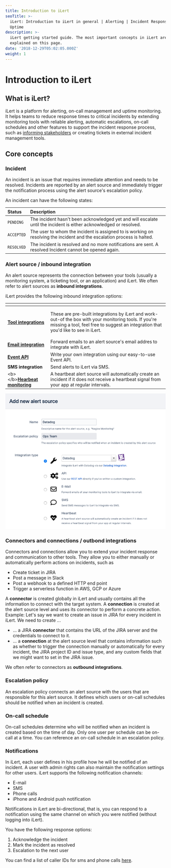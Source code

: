 ```yaml
---
title: Introduction to iLert
seoTitle: >-
  iLert: Introduction to iLert in general | Alerting | Incident Response |
  Uptime
description: >-
  iLert getting started guide. The most important concepts in iLert are
  explained on this page.
date: '2018-12-29T05:02:05.000Z'
weight: 1
---
```


# Introduction to iLert

## What is iLert? <a id="incident"></a>

iLert is a platform for alerting, on-call management and uptime monitoring. It helps teams to reduce response times to critical incidents by extending monitoring tools with reliable alerting, automatic escalations, on-call schedules and other features to support the incident response process, such as [informing stakeholders](stakeholder-engagement.md) or creating tickets in external incident management tools.

## Core concepts <a id="incident"></a>

### Incident

An incident is an issue that requires immediate attention and needs to be resolved. Incidents are reported by an alert source and immediately trigger the notification process using the alert source's escalation policy.

An incident can have the following states:

| Status | Description |
| :--- | :--- |
| `PENDING` | The incident hasn't been acknowledged yet and will escalate until the incident is either acknowledged or resolved. |
| `ACCEPTED` | The user to whom the incident is assigned to is working on resolving the incident and the escalation process is halted. |
| `RESOLVED` | The incident is resolved and no more notifications are sent. A resolved Incident cannot be opened again. |

### Alert source / inbound integration

An alert source represents the connection between your tools \(usually a monitoring system, a ticketing tool, or an application\) and iLert. We often refer to alert sources as **inbound integrations**.

iLert provides the following inbound integration options:

<table>
  <thead>
    <tr>
      <th style="text-align:left"></th>
      <th style="text-align:left"></th>
    </tr>
  </thead>
  <tbody>
    <tr>
      <td style="text-align:left"><a href="../integrations/jira/"><b>Tool integrations</b></a>
      </td>
      <td style="text-align:left">
        <p></p>
        <p>These are pre-built integrations by iLert and work-out-of the box with
          your monitoring tools. If you&apos;re missing a tool, feel free to suggest
          an integration that you&apos;d like to see in iLert.</p>
      </td>
    </tr>
    <tr>
      <td style="text-align:left"><a href="../integrations/email/"><b>Email integration</b></a>
      </td>
      <td style="text-align:left">Forward emails to an alert source&apos;s email addres to integrate with
        iLert.</td>
    </tr>
    <tr>
      <td style="text-align:left"><a href="https://api.ilert.com/api-docs/"><b>Event API</b></a>
      </td>
      <td style="text-align:left">Write your own integration using our easy-to-use Event API.</td>
    </tr>
    <tr>
      <td style="text-align:left"><b>SMS integration</b>
      </td>
      <td style="text-align:left">Send alerts to iLert via SMS.</td>
    </tr>
    <tr>
      <td style="text-align:left">&lt;b&gt;&lt;/b&gt;<a href="../uptime-monitors/heartbeat-monitoring/"><b>Hearbeat monitoring</b></a>
      </td>
      <td style="text-align:left">A heartbeat alert source will automatically create an incident if it does
        not receive a heartbeat signal from your app at regular intervals.</td>
    </tr>
  </tbody>
</table>

![](../.gitbook/assets/image%20%282%29.png)



### Connectors and connections / outbond integrations

Connectors and connections allow you to extend your incident response and communication to other tools. They allow you to either manually or automatically perform actions on incidents, such as

* Create ticket in JIRA
* Post a message in Slack
* Post a webhook to a defined HTTP end point
* Trigger a serverless function in AWS, GCP or Azure

A **connector** is created globally in iLert and usually contains all the information to connect with the target system. A **connection** is created at the alert source level and uses its connector to perform a concrete action. Example: Let's say we want to create an issue in JIRA for every incident in iLert. We need to create ...

* ... a JIRA **connector** that contains the URL of the JIRA server and the credentials to connect to it.
* ... a **connection** at the alert source level that contains information such as whether to trigger the connection manually or automatically for every incident, the JIRA project ID and issue type, and any custom fields that we might want to set in the JIRA issue.

We often refer to connectors as **outbound integrations**.

### Escalation policy

An escalation policy connects an alert source with the users that are responsible for this alert source. It defines which users or on-call schedules should be notified when an incident is created.

### On-call schedule

On-call schedules determine who will be notified when an incident is created based on the time of day. Only one user per schedule can be on-call at a time. You can reference an on-call schedule in an escalation policy.

### Notifications

In iLert, each user defines in his profile how he will be notified of an incident. A user with admin rights can also maintain the notification settings for other users. iLert supports the following notification channels:

* E-mail
* SMS
* Phone calls
* iPhone and Android push notification

Notifications in iLert are bi-directional, that is, you can respond to a notification using the same channel on which you were notified \(without logging into iLert\).

You have the following response options:

1. Acknowledge the incident
2. Mark the incident as resolved
3. Escalation to the next user

You can find a list of caller IDs for sms and phone calls [here](phone-numbers.md#sms-alerts).

